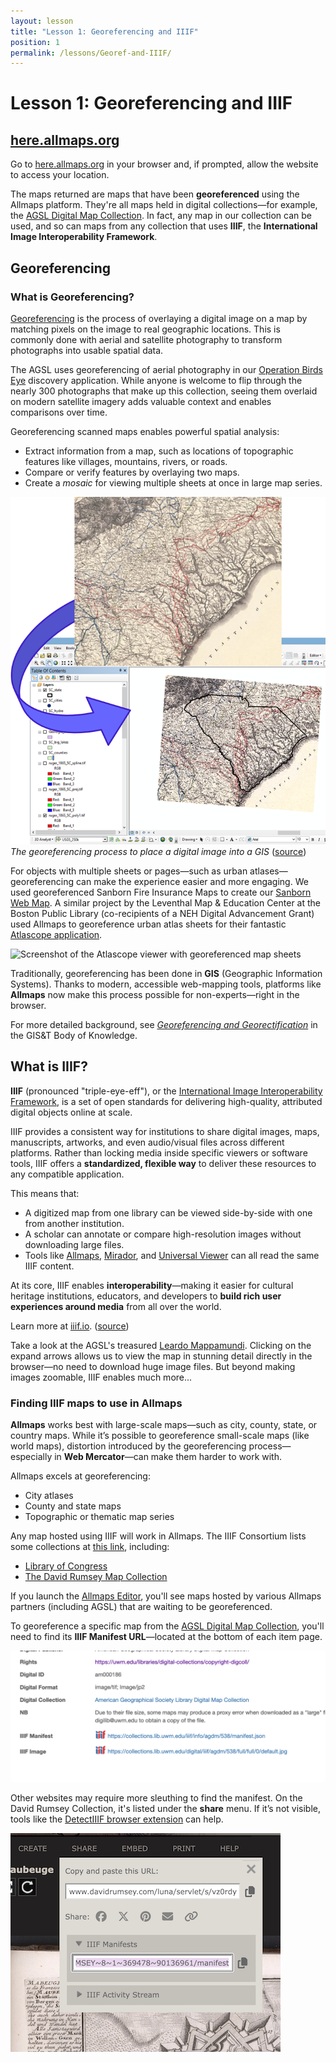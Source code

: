 ```yaml
---
layout: lesson
title: "Lesson 1: Georeferencing and IIIF"
position: 1
permalink: /lessons/Georef-and-IIIF/
---
```


# Lesson 1: Georeferencing and IIIF

## [here.allmaps.org](https://here.allmaps.org)

Go to [here.allmaps.org](https://here.allmaps.org) in your browser and, if prompted, allow the website to access your location.

The maps returned are maps that have been **georeferenced** using the Allmaps platform. They're all maps held in digital collections—for example,
the [AGSL Digital Map Collection](https://uwm.edu/lib-collections/agsl-digital-map-collection/).
In fact, any map in our collection can be used, and so can maps from any collection that uses **IIIF**, the **International Image Interoperability Framework**.

## Georeferencing

### What is Georeferencing?

[Georeferencing](https://en.wikipedia.org/wiki/Georeferencing) is the process of overlaying a digital image on a map by matching pixels on the image to real geographic locations. This is commonly done with aerial and satellite photography to transform photographs into usable spatial data.

The AGSL uses georeferencing of aerial photography in our
[Operation Birds Eye](https://uwm.maps.arcgis.com/apps/webappviewer/index.html?id=4e066bb8e5664d189ac3e77c26d21712)
discovery application.
While anyone is welcome to flip through the nearly 300 photographs that make up this collection,
seeing them overlaid on modern satellite imagery adds valuable context and enables comparisons over time.

Georeferencing scanned maps enables powerful spatial analysis:
- Extract information from a map, such as locations of topographic features like villages, mountains, rivers, or roads.
- Compare or verify features by overlaying two maps.
- Create a *mosaic* for viewing multiple sheets at once in large map series.

![Overlaying a historic map in GIS](assets/images/georef_bok.png)
*The georeferencing process to place a digital image into a GIS* ([source](https://gistbok-ltb.ucgis.org/page/27/concept/8131))

For objects with multiple sheets or pages—such as urban atlases—georeferencing can make the experience easier and more engaging.
We used georeferenced Sanborn Fire Insurance Maps to create our
[Sanborn Web Map](https://webgis.uwm.edu/agsl/sanborn/).
A similar project by the Leventhal Map & Education Center at the Boston Public Library (co-recipients of a NEH Digital Advancement Grant) used Allmaps
to georeference urban atlas sheets for their fantastic [Atlascope application](https://www.atlascope.org/).

![Screenshot of the Atlascope viewer with georeferenced map sheets](assets/images/Atlascope.png)

Traditionally, georeferencing has been done in **GIS** (Geographic Information Systems).
Thanks to modern, accessible web-mapping tools, platforms like **Allmaps** now make this process possible for non-experts—right in the browser.

For more detailed background, see [*Georeferencing and Georectification*](https://gistbok-topics.ucgis.org/DC-01-030) in the GIS&T Body of Knowledge.

## What is IIIF?

**IIIF** (pronounced "triple-eye-eff"), or the [International Image Interoperability Framework](https://iiif.io/),
is a set of open standards for delivering high-quality, attributed digital objects online at scale.

IIIF provides a consistent way for institutions to share digital images, maps, manuscripts, artworks, and even audio/visual files across different platforms.
Rather than locking media inside specific viewers or software tools, IIIF offers a **standardized, flexible way** to deliver these resources to any compatible application.

This means that:

- A digitized map from one library can be viewed side-by-side with one from another institution.
- A scholar can annotate or compare high-resolution images without downloading large files.
- Tools like [Allmaps](https://allmaps.org/), [Mirador](https://projectmirador.org/), and [Universal Viewer](https://universalviewer.io/) can all read the same IIIF content.

At its core, IIIF enables **interoperability**—making it easier for cultural heritage institutions, educators, and developers to **build rich user experiences around media** from all over the world.

Learn more at [iiif.io](https://iiif.io/get-started/how-iiif-works/). ([source](https://iiif.io/get-started/how-iiif-works/))

Take a look at the AGSL's treasured [Leardo Mappamundi](https://collections.lib.uwm.edu/digital/collection/agdm/id/538/).
Clicking on the expand arrows allows us to view the map in stunning detail directly in the browser—no need to download huge image files.
But beyond making images zoomable, IIIF enables much more...

### Finding IIIF maps to use in Allmaps

**Allmaps** works best with large-scale maps—such as city, county, state, or country maps.
While it’s possible to georeference small-scale maps (like world maps), distortion introduced by the georeferencing process—especially in **Web Mercator**—can make them harder to work with.

Allmaps excels at georeferencing:
- City atlases
- County and state maps
- Topographic or thematic map series

Any map hosted using IIIF will work in Allmaps.
The IIIF Consortium lists some collections at [this link](https://iiif.io/guides/finding_resources/), including:
- [Library of Congress](https://www.loc.gov/maps)
- [The David Rumsey Map Collection](https://www.davidrumsey.com/luna/servlet/view/all)

If you launch the [Allmaps Editor](https://editor.allmaps.org), you'll see maps hosted by various Allmaps partners (including AGSL) that are waiting to be georeferenced.

To georeference a specific map from the [AGSL Digital Map Collection](https://uwm.edu/lib-collections/agsl-digital-map-collection/),
you'll need to find its **IIIF Manifest URL**—located at the bottom of each item page.

![Screenshot showing the location of the IIIF Manifest URL in the UWM digital collection](assets/images/manifestURL.png)

Other websites may require more sleuthing to find the manifest.
On the David Rumsey Collection, it's listed under the **share** menu.
If it’s not visible, tools like the [DetectIIIF browser extension](https://seige.digital/en/detektiiif/) can help.

![Screenshot of the menu option to find IIIF manifests in the David Rumsey Map Collection](assets/images/rumsey.png)
